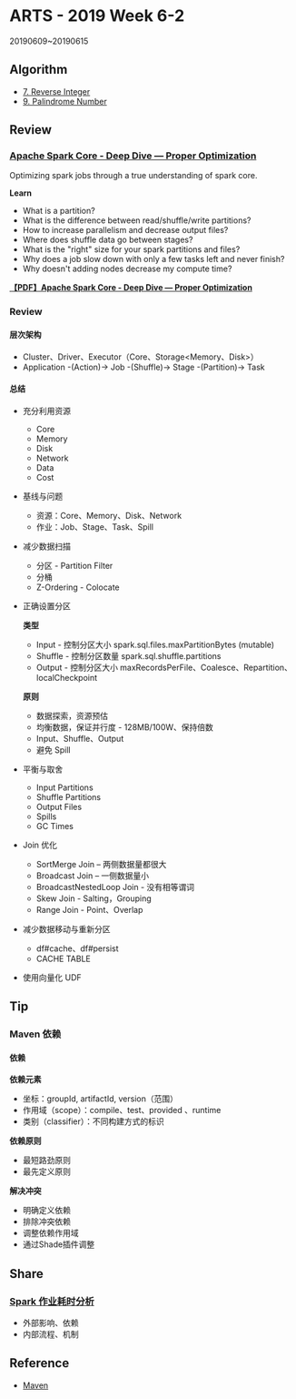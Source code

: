 # ARTS - 2019 Week 6-2

20190609~20190615

## Algorithm

- [7. Reverse Integer](https://leetcode.com/problems/reverse-integer/)
- [9. Palindrome Number](https://leetcode.com/problems/palindrome-number/)

## Review

### [Apache Spark Core - Deep Dive — Proper Optimization](https://databricks.com/session/apache-spark-core-deep-dive-proper-optimization)

Optimizing spark jobs through a true understanding of spark core. 

**Learn** 

- What is a partition? 
- What is the difference between read/shuffle/write partitions? 
- How to increase parallelism and decrease output files? 
- Where does shuffle data go between stages? 
- What is the "right" size for your spark partitions and files? 
- Why does a job slow down with only a few tasks left and never finish? 
- Why doesn't adding nodes decrease my compute time?

**[【PDF】Apache Spark Core - Deep Dive — Proper Optimization](../../asset/pdf/apache-spark-core-deep-dive-proper-optimization.pdf)**

### Review

#### 层次架构

- Cluster、Driver、Executor（Core<Slot>、Storage<Memory、Disk>）
- Application -(Action)-> Job -(Shuffle)-> Stage -(Partition)-> Task

#### 总结

- 充分利用资源

    - Core
    - Memory
    - Disk
    - Network
    - Data
    - Cost

- 基线与问题

    - 资源：Core、Memory、Disk、Network
    - 作业：Job、Stage、Task、Spill

- 减少数据扫描

    - 分区 - Partition Filter
    - 分桶
    - Z-Ordering - Colocate

- 正确设置分区

    **类型**
    
    - Input - 控制分区大小 spark.sql.files.maxPartitionBytes (mutable)
    - Shuffle - 控制分区数量 spark.sql.shuffle.partitions
    - Output - 控制分区大小 maxRecordsPerFile、Coalesce、Repartition、localCheckpoint
    
    **原则**
    
    - 数据探索，资源预估
    - 均衡数据，保证并行度 - 128MB/100W、保持倍数
    - Input、Shuffle、Output
    - 避免 Spill

- 平衡与取舍

    - Input Partitions
    - Shuffle Partitions
    - Output Files
    - Spills
    - GC Times

- Join 优化

    - SortMerge Join – 两侧数据量都很大
    - Broadcast Join – 一侧数据量小
    - BroadcastNestedLoop Join - 没有相等谓词
    - Skew Join - Salting，Grouping
    - Range Join - Point、Overlap

- 减少数据移动与重新分区

    - df#cache、df#persist
    - CACHE TABLE

- 使用向量化 UDF

## Tip

### Maven 依赖

#### 依赖

**依赖元素**

- 坐标：groupId, artifactId, version（范围）
- 作用域（scope）：compile、test、provided	、runtime
- 类别（classifier）：不同构建方式的标识

**依赖原则**

- 最短路劲原则
- 最先定义原则

**解决冲突**

- 明确定义依赖
- 排除冲突依赖
- 调整依赖作用域
- 通过Shade插件调整

## Share

### [Spark 作业耗时分析](../../share/2019/spark-job-time-cost-analysis.md)

- 外部影响、依赖
- 内部流程、机制

## Reference

- [Maven](https://github.com/hyperj/note.special/docs/maven.md)